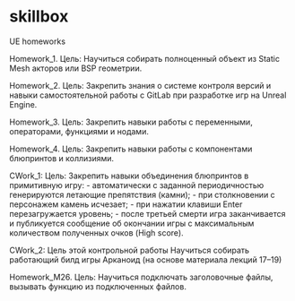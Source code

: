# skillbox
UE homeworks

Homework_1. Цель: Научиться собирать полноценный объект из Static Mesh акторов или BSP геометрии.

Homework_2. Цель: Закрепить знания о системе контроля версий и навыки самостоятельной работы с GitLab при разработке игр на Unreal Engine.

Homework_3. Цель: Закрепить навыки работы с переменными, операторами, функциями и нодами.

Homework_4. Цель: Закрепить навыки работы с компонентами блюпринтов и коллизиями.

CWork_1: Цель: Закрепить навыки объединения блюпринтов в примитивную игру:
		- автоматически с заданной периодичностью генерируются летающие препятствия (камни);
		- при столкновении с персонажем камень исчезает;
		- при нажатии клавиши Enter перезагружается уровень;
		- после третьей смерти игра заканчивается и публикуется сообщение об окончании игры с максимальным количеством полученных очков (High score).


CWork_2: Цель этой контрольной работы
Научиться собирать работающий билд игры Арканоид (на основе материала лекций 17–19)

Homework_M26. Цель: Научиться подключать заголовочные файлы, вызывать функцию из подключенных файлов.